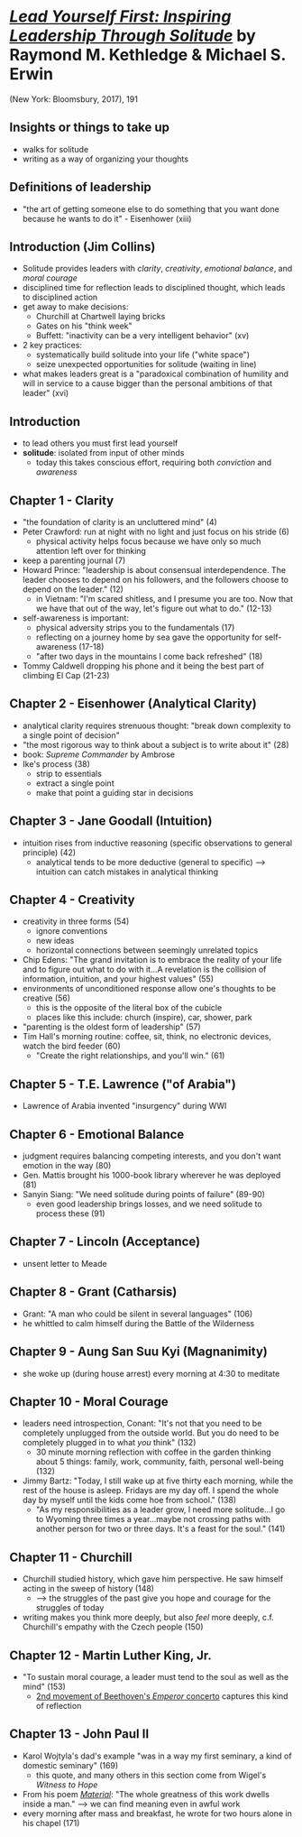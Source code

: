 # [*Lead Yourself First: Inspiring Leadership Through Solitude*](https://www.amazon.com/Lead-Yourself-First-Inspiring-Leadership/dp/1632866315/ref=sr_1_1?crid=20911MCXTRS4R&keywords=lead+yourself+first&qid=1552251041&s=gateway&sprefix=shadow+white+9%2F1%2Caps%2C167&sr=8-1) by Raymond M. Kethledge & Michael S. Erwin

(New York: Bloomsbury, 2017), 191

## Insights or things to take up
- walks for solitude
- writing as a way of organizing your thoughts


## Definitions of leadership
- "the art of getting someone else to do something that you want done because he wants to do it" - Eisenhower (xiii)


## Introduction (Jim Collins)
- Solitude provides leaders with *clarity*, *creativity*, *emotional balance*, and *moral courage*
- disciplined time for reflection leads to disciplined thought, which leads to disciplined action
- get away to make decisions:
  - Churchill at Chartwell laying bricks
  - Gates on his "think week"
  - Buffett: "inactivity can be a very intelligent behavior" (xv)
- 2 key practices:
  - systematically build solitude into your life ("white space")
  - seize unexpected opportunities for solitude (waiting in line)
- what makes leaders great is a "paradoxical combination of humility and will in service to a cause bigger than the personal ambitions of that leader" (xvi)


## Introduction
- to lead others you must first lead yourself
- **solitude**: isolated from input of other minds
  - today this takes conscious effort, requiring both *conviction* and *awareness*

## Chapter 1 - Clarity
- "the foundation of clarity is an uncluttered mind" (4)
- Peter Crawford: run at night with no light and just focus on his stride (6)
  - physical activity helps focus because we have only so much attention left over for thinking
- keep a parenting journal (7)
- Howard Prince: "leadership is about consensual interdependence. The leader chooses to depend on his followers, and the followers choose to depend on the leader." (12)
  - in Vietnam: "I'm scared shitless, and I presume you are too. Now that we have that out of the way, let's figure out what to do." (12-13)
- self-awareness is important:
  - physical adversity strips you to the fundamentals (17)
  - reflecting on a journey home by sea gave the opportunity for self-awareness (17-18)
  - "after two days in the mountains I come back refreshed" (18)
- Tommy Caldwell dropping his phone and it being the best part of climbing El Cap (21-23)


## Chapter 2 - Eisenhower (Analytical Clarity)
- analytical clarity requires strenuous thought: "break down complexity to a single point of decision"
- "the most rigorous way to think about a subject is to write about it" (28)
- book: *Supreme Commander* by Ambrose
- Ike's process (38)
  - strip to essentials
  - extract a single point
  - make that point a guiding star in decisions


## Chapter 3 - Jane Goodall (Intuition)
- intuition rises from inductive reasoning (specific observations to general principle) (42)
  - analytical tends to be more deductive (general to specific) --> intuition can catch mistakes in analytical thinking


## Chapter 4 - Creativity
- creativity in three forms (54)
  - ignore conventions
  - new ideas
  - horizontal connections between seemingly unrelated topics
- Chip Edens: "The grand invitation is to embrace the reality of your life and to figure out what to do with it...A revelation is the collision of information, intuition, and your highest values" (55)
- environments of unconditioned response allow one's thoughts to be creative (56)
  - this is the opposite of the literal box of the cubicle
  - places like this include: church (inspire), car, shower, park
- "parenting is the oldest form of leadership" (57)
- Tim Hall's morning routine: coffee, sit, think, no electronic devices, watch the bird feeder (60)
  - "Create the right relationships, and you'll win." (61)


## Chapter 5 - T.E. Lawrence ("of Arabia")
- Lawrence of Arabia invented "insurgency" during WWI


## Chapter 6 - Emotional Balance 
- judgment requires balancing competing interests, and you don't want emotion in the way (80)
- Gen. Mattis brought his 1000-book library wherever he was deployed (81)
- Sanyin Siang: "We need solitude during points of failure" (89-90)
  - even good leadership brings losses, and we need solitude to process these (91)


## Chapter 7 - Lincoln (Acceptance)
- unsent letter to Meade 


## Chapter 8 - Grant (Catharsis)
- Grant: "A man who could be silent in several languages" (106)
- he whittled to calm himself during the Battle of the Wilderness


## Chapter 9 - Aung San Suu Kyi (Magnanimity)
- she woke up (during house arrest) every morning at 4:30 to meditate


## Chapter 10 - Moral Courage
- leaders need introspection, Conant: "It's not that you need to be completely unplugged from the outside world. But you do need to be completely plugged in to what *you* think" (132)
  - 30 minute morning reflection with coffee in the garden thinking about 5 things: family, work, community, faith, personal well-being (132)
- Jimmy Bartz: "Today, I still wake up at five thirty each morning, while the rest of the house is asleep. Fridays are my day off. I spend the whole day by myself until the kids come hoe from school." (138)
  - "As my responsibilities as a leader grow, I need more solitude...I go to Wyoming three times a year...maybe not crossing paths with another person for two or three days. It's a feast for the soul." (141)


## Chapter 11 - Churchill
- Churchill studied history, which gave him perspective. He saw himself acting in the sweep of history (148)
  - --> the struggles of the past give you hope and courage for the struggles of today
- writing makes you think more deeply, but also *feel* more deeply, c.f. Churchill's empathy with the Czech people (150)


## Chapter 12 - Martin Luther King, Jr.
- "To sustain moral courage, a leader must tend to the soul as well as the mind" (153)
  - [2nd movement of Beethoven's *Emperor* concerto](https://www.youtube.com/watch?v=MbrBQwRmd2I) captures this kind of reflection


## Chapter 13 - John Paul II
- Karol Wojtyla's dad's example "was in a way my first seminary, a kind of domestic seminary" (169)
  - this quote, and many others in this section come from Wigel's *Witness to Hope*
- From his poem [*Material*](https://www.pbs.org/wgbh/pages/frontline/shows/pope/poems/): "The whole greatness of this work dwells inside a man." --> we can find meaning even in awful work
- every morning after mass and breakfast, he wrote for two hours alone in his chapel (171)